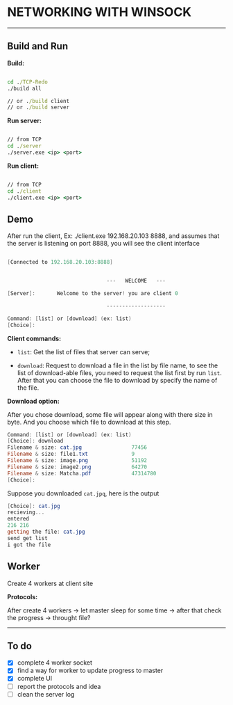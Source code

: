 # NETWORKING WITH WINSOCK

---

## Build and Run

**Build:**

```bat

cd ./TCP-Redo
./build all

// or ./build client
// or ./build server
```

**Run server:**

```bat

// from TCP
cd ./server
./server.exe <ip> <port>

```

**Run client:**

```bat

// from TCP
cd ./client
./client.exe <ip> <port>

```

## Demo

After run the client, Ex: ./client.exe 192.168.20.103 8888, and assumes that the server is listening on port 8888, you will see the client interface

```powershell

[Connected to 192.168.20.103:8888]


                                ---   WELCOME   ---

[Server]:       Welcome to the server! you are client 0

                                -------------------

Command: [list] or [download] (ex: list)
[Choice]:

```

**Client commands:**

- `list`: Get the list of files that server can serve;

- `download`: Request to download a file in the list by file name, to see the list of download-able files, you need to request the list first by run `list`. After that you can choose the file to download by specify the name of the file.

**Download option:**

After you chose download, some file will appear along with there size in byte. And you choose which file to download at this step.

```powershell
Command: [list] or [download] (ex: list)
[Choice]: download
Filename & size: cat.jpg                77456
Filename & size: file1.txt              9
Filename & size: image.png              51192
Filename & size: image2.png             64270
Filename & size: Matcha.pdf             47314780
[Choice]:

```

Suppose you downloaded `cat.jpq`, here is the output

```powershell
[Choice]: cat.jpg
recieving...
entered
216 216
getting the file: cat.jpg
send get list
i got the file
```

## Worker

Create 4 workers at client site

**Protocols:**

After create 4 workers -> let master sleep for some time -> after that check the progress -> throught file?    



---

## To do

- [x] complete 4 worker socket
- [x] find a way for worker to update progress to master
- [x] complete UI
- [ ] report the protocols and idea
- [ ] clean the server log